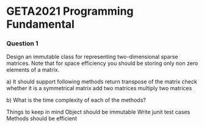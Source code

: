 # GETA2021 Programming Fundamental

### Question 1

Design an immutable class for representing two-dimensional sparse matrices. Note that for space efficiency you should be storing only non zero elements of a matrix.

a) It should support following methods 
return transpose of the matrix
check whether it is a symmetrical matrix
add two matrices
multiply two matrices

b) What is the time complexity of each of the methods?

Things to keep in mind
Object should be immutable
Write junit test cases
Methods should be efficient



